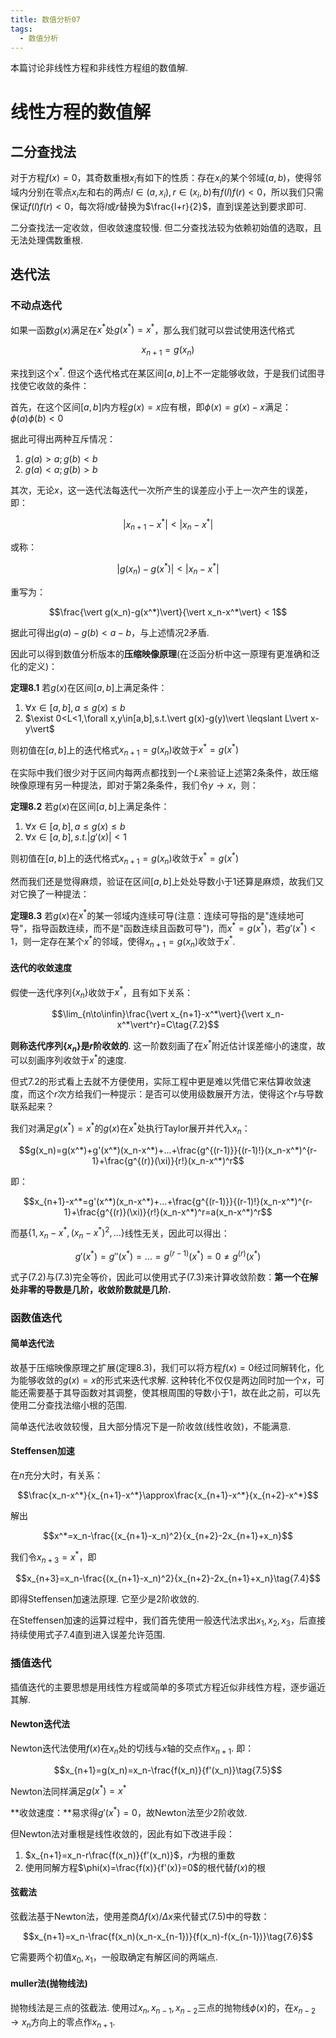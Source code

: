 ```yaml
---
title: 数值分析07
tags: 
  - 数值分析
---
```


本篇讨论非线性方程和非线性方程组的数值解.

# 线性方程的数值解

## 二分查找法

对于方程$f(x)=0$，其奇数重根$x_i$有如下的性质：存在$x_i$的某个邻域$(a,b)$，使得邻域内分别在零点$x_i$左和右的两点$l\in(a,x_i),r\in(x_i,b)$有$f(l)f(r)<0$，所以我们只需保证$f(l)f(r)<0$，每次将$l$或$r$替换为$\frac{l+r}{2}$，直到误差达到要求即可.

二分查找法一定收敛，但收敛速度较慢. 但二分查找法较为依赖初始值的选取，且无法处理偶数重根.

## 迭代法

### 不动点迭代

如果一函数$g(x)$满足在$x^*$处$g(x^*)=x^*$，那么我们就可以尝试使用迭代格式

$$x_{n+1}=g(x_n)\tag{7.1}$$

来找到这个$x^*$. 但这个迭代格式在某区间$[a,b]$上不一定能够收敛，于是我们试图寻找使它收敛的条件：

首先，在这个区间$[a,b]$内方程$g(x)=x$应有根，即$\phi(x)=g(x)-x$满足：$\phi(a)\phi(b)<0$

据此可得出两种互斥情况：

1. $g(a)>a;g(b)<b$
2. $g(a)<a;g(b)>b$

其次，无论$x$，这一迭代法每迭代一次所产生的误差应小于上一次产生的误差，即：

$$\vert x_{n+1}-x^*\vert < \vert x_n-x^*\vert$$

或称：

$$\vert g(x_n)-g(x^*)\vert < \vert x_n-x^*\vert$$

重写为：

$$\frac{\vert g(x_n)-g(x^*)\vert}{\vert x_n-x^*\vert} < 1$$

据此可得出$g(a)-g(b)<a-b$，与上述情况2矛盾.

因此可以得到数值分析版本的**压缩映像原理**(在泛函分析中这一原理有更准确和泛化的定义)：

**定理8.1** 若$g(x)$在区间$[a,b]$上满足条件：

1. $\forall x\in[a,b],a\leqslant g(x)\leqslant b$
2. $\exist 0<L<1,\forall x,y\in[a,b],s.t.\vert g(x)-g(y)\vert \leqslant L\vert x-y\vert$

则初值在$[a,b]$上的迭代格式$x_{n+1}=g(x_n)$收敛于$x^*=g(x^*)$

在实际中我们很少对于区间内每两点都找到一个$L$来验证上述第2条条件，故压缩映像原理有另一种提法，即对于第2条条件，我们令$y\to x$，则：

**定理8.2** 若$g(x)$在区间$[a,b]$上满足条件：

1. $\forall x\in[a,b],a\leqslant g(x)\leqslant b$
2. $\forall x\in[a,b],s.t.\vert g'(x)\vert<1$

则初值在$[a,b]$上的迭代格式$x_{n+1}=g(x_n)$收敛于$x^*=g(x^*)$

然而我们还是觉得麻烦，验证在区间$[a,b]$上处处导数小于$1$还算是麻烦，故我们又对它换了一种提法：

**定理8.3** 若$g(x)$在$x^*$的某一邻域内连续可导(注意：连续可导指的是"连续地可导"，指导函数连续，而不是"函数连续且函数可导")，而$x^*=g(x^*)$，若$g'(x^*)<1$，则一定存在某个$x^*$的邻域，使得$x_{n+1}=g(x_n)$收敛于$x^*$.

#### 迭代的收敛速度

假使一迭代序列$\{x_n\}$收敛于$x^*$，且有如下关系：

$$\lim_{n\to\infin}\frac{\vert x_{n+1}-x^*\vert}{\vert x_n-x^*\vert^r}=C\tag{7.2}$$

**则称迭代序列$\{x_n\}$是$r$阶收敛的**. 这一阶数刻画了在$x^*$附近估计误差缩小的速度，故可以刻画序列收敛于$x^*$的速度.

但式$7.2$的形式看上去就不方便使用，实际工程中更是难以凭借它来估算收敛速度，而这个$r$次方给我们一种提示：是否可以使用级数展开方法，使得这个$r$与导数联系起来？

我们对满足$g(x^*)=x^*$的$g(x)$在$x^*$处执行Taylor展开并代入$x_n$：

$$g(x_n)=g(x^*)+g'(x^*)(x_n-x^*)+...+\frac{g^{(r-1)}}{(r-1)!}(x_n-x^*)^{r-1}+\frac{g^{(r)}(\xi)}{r!}(x_n-x^*)^r$$

即：

$$x_{n+1}-x^*=g'(x^*)(x_n-x^*)+...+\frac{g^{(r-1)}}{(r-1)!}(x_n-x^*)^{r-1}+\frac{g^{(r)}(\xi)}{r!}(x_n-x^*)^r=a(x_n-x^*)^r$$

而基$\{1,x_n-x^*,(x_n-x^*)^2,...\}$线性无关，因此可以得出：

$$g'(x^*)=g''(x^*)=...=g^{(r-1)}(x^*)=0\not ={g^{(r)}(x^*)}\tag{7.3}$$

式子(7.2)与(7.3)完全等价，因此可以使用式子(7.3)来计算收敛阶数：**第一个在解处非零的导数是几阶，收敛阶数就是几阶.**

### 函数值迭代

#### 简单迭代法

故基于压缩映像原理之扩展(定理8.3)，我们可以将方程$f(x)=0$经过同解转化，化为能够收敛的$g(x)=x$的形式来迭代求解. 这种转化不仅仅是两边同时加一个$x$，可能还需要基于其导函数对其调整，使其根周围的导数小于$1$，故在此之前，可以先使用二分查找法缩小根的范围.

简单迭代法收敛较慢，且大部分情况下是一阶收敛(线性收敛)，不能满意.

#### Steffensen加速

在$n$充分大时，有关系：

$$\frac{x_n-x^*}{x_{n+1}-x^*}\approx\frac{x_{n+1}-x^*}{x_{n+2}-x^*}$$

解出

$$x^*=x_n-\frac{(x_{n+1}-x_n)^2}{x_{n+2}-2x_{n+1}+x_n}$$

我们令$x_{n+3}=x^*$，即

$$x_{n+3}=x_n-\frac{(x_{n+1}-x_n)^2}{x_{n+2}-2x_{n+1}+x_n}\tag{7.4}$$

即得Steffensen加速法原理. 它至少是2阶收敛的.

在Steffensen加速的运算过程中，我们首先使用一般迭代法求出$x_1,x_2,x_3$，后直接持续使用式子$7.4$直到进入误差允许范围.

### 插值迭代

插值迭代的主要思想是用线性方程或简单的多项式方程近似非线性方程，逐步逼近其解.

#### Newton迭代法

Newton迭代法使用$f(x)$在$x_n$处的切线与$x$轴的交点作$x_{n+1}$. 即：

$$x_{n+1}=g(x_n)=x_n-\frac{f(x_n)}{f'(x_n)}\tag{7.5}$$

Newton法同样满足$g(x^*)=x^*$

**收敛速度：**易求得$g'(x^*)=0$，故Newton法至少$2$阶收敛.

但Newton法对重根是线性收敛的，因此有如下改进手段：

1. $x_{n+1}=x_n-r\frac{f(x_n)}{f'(x_n)}$，$r$为根的重数
2. 使用同解方程$\phi(x)=\frac{f(x)}{f'(x)}=0$的根代替$f(x)$的根

#### 弦截法

弦截法基于Newton法，使用差商$\Delta f(x)/\Delta x$来代替式(7.5)中的导数：

$$x_{n+1}=x_n-\frac{f(x_n)(x_n-x_{n-1})}{f(x_n)-f(x_{n-1})}\tag{7.6}$$

它需要两个初值$x_0,x_1$，一般取确定有解区间的两端点.

#### muller法(抛物线法)

抛物线法是三点的弦截法. 使用过$x_n,x_{n-1},x_{n-2}$三点的抛物线$\phi(x)$的，在$x_{n-2}\to x_{n}$方向上的零点作$x_{n+1}$. 